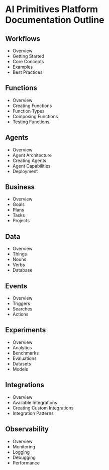 # AI Primitives Platform Documentation Outline

## Workflows
- Overview
- Getting Started
- Core Concepts
- Examples
- Best Practices

## Functions
- Overview
- Creating Functions
- Function Types
- Composing Functions
- Testing Functions

## Agents
- Overview
- Agent Architecture
- Creating Agents
- Agent Capabilities
- Deployment

## Business
- Overview
- Goals
- Plans
- Tasks
- Projects

## Data
- Overview
- Things
- Nouns
- Verbs
- Database

## Events
- Overview
- Triggers
- Searches
- Actions

## Experiments
- Overview
- Analytics
- Benchmarks
- Evaluations
- Datasets
- Models

## Integrations
- Overview
- Available Integrations
- Creating Custom Integrations
- Integration Patterns

## Observability
- Overview
- Monitoring
- Logging
- Debugging
- Performance
